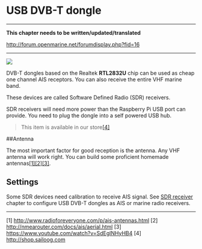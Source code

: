 # USB DVB-T dongle

---

**This chapter needs to be written/updated/translated**

http://forum.openmarine.net/forumdisplay.php?fid=16

---

![](../en/sdr.png)

DVB-T dongles based on the Realtek **RTL2832U** chip can be used as cheap one channel AIS receptors. You can also receive the entire VHF marine band.

These devices are called Software Defined Radio (SDR) receivers.

SDR receivers will need more power than the Raspberry Pi USB port can provide. You need to plug the dongle into a self powered USB hub.

>This item is available in our store[[4]](http://shop.sailoog.com)

##Antenna

The most important factor for good reception is the antenna. Any VHF antenna will work right. You can build some proficient homemade antennas[[1]](http://www.radioforeveryone.com/p/ais-antennas.html)[[2]](http://nmearouter.com/docs/ais/aerial.html)[[3]](https://www.youtube.com/watch?v=SdEglNHyHB4).

## Settings

Some SDR devices need calibration to receive AIS signal. See [SDR receiver](/sdr-receiver.md) chapter to configure USB DVB-T dongles as AIS or marine radio receivers.

---

[1] http://www.radioforeveryone.com/p/ais-antennas.html [2] http://nmearouter.com/docs/ais/aerial.html [3] https://www.youtube.com/watch?v=SdEglNHyHB4 [4] http://shop.sailoog.com

